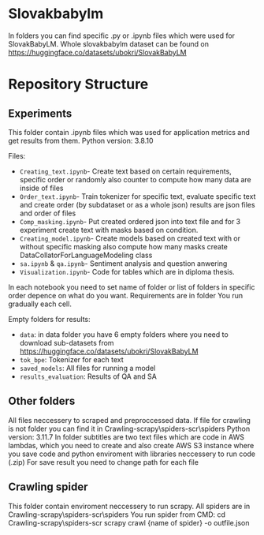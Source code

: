 # Slovakbabylm

In folders you can find specific .py or .ipynb files which were used for SlovakBabyLM. 
Whole slovakbabylm dataset can be found on https://huggingface.co/datasets/ubokri/SlovakBabyLM

# Repository Structure
## Experiments 
This folder contain .ipynb files which was used for application metrics and get results from them.
Python version: 3.8.10

Files:
- `Creating_text.ipynb`-  Create text based on certain requirements, specific order or randomly also counter to compute how many data are inside of files
- `Order_text.ipynb`-     Train tokenizer for specific text, evaluate specific text and create order (by subdataset or as a whole json) results are json files and order of files
- `Comp_masking.ipynb`-   Put created ordered json into text file and for 3 experiment create text with masks based on condition.
- `Creating_model.ipynb`- Create models based on created text with or without specific masking also compute how many masks create DataCollatorForLanguageModeling class
- `sa.ipynb` & `qa.ipynb`-  Sentiment analysis and question anwering
- `Visualization.ipynb`-  Code for tables which are in diploma thesis. 


In each notebook you need to set name of folder or list of folders in specific order depence on what do you want.
Requirements are in folder
You run gradually each cell.

Empty folders for results:
- `data`: in data folder you have 6 empty folders where you need to download sub-datasets from https://huggingface.co/datasets/ubokri/SlovakBabyLM
- `tok_bpe`: Tokenizer for each text
- `saved_models`: All files for running a model
- `results_evaluation`: Results of QA and SA


## Other folders ##
All files neccessery to scraped and preproccessed data.
If file for crawling is not folder you can find it in Crawling-scrapy\spiders-scr\spiders
Python version: 3.11.7 
In folder subtitles are two text files which are code in AWS lambdas, which you need to create and also create AWS S3 instance where you save code and python enviroment with libraries
neccessery to run code (.zip)
For save result you need to change path for each file


## Crawling spider ## 
This folder contain enviroment neccessery to run scrapy. 
All spiders are in Crawling-scrapy\spiders-scr\spiders
You run spider from CMD: cd Crawling-scrapy\spiders-scr
			 scrapy crawl {name of spider} -o outfile.json



